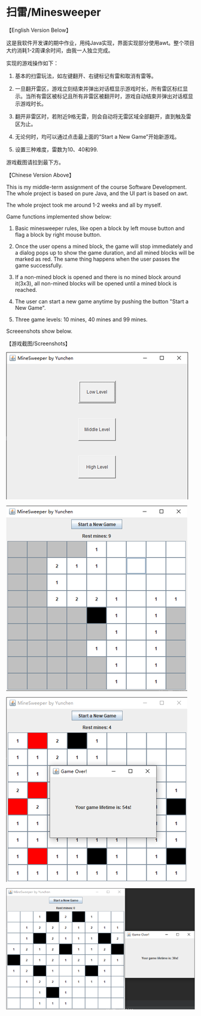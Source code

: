 # 扫雷/Minesweeper
【English Version Below】

这是我软件开发课的期中作业，用纯Java实现，界面实现部分使用awt。整个项目大约消耗1-2周课余时间，由我一人独立完成。

实现的游戏操作如下：

1. 基本的扫雷玩法，如左键翻开、右键标记有雷和取消有雷等。

2. 一旦翻开雷区，游戏立刻结束并弹出对话框显示游戏时长，所有雷区标红显示。当所有雷区被标记且所有非雷区被翻开时，游戏自动结束并弹出对话框显示游戏时长。

3. 翻开非雷区时，若附近9格无雷，则会自动将无雷区域全部翻开，直到触及雷区为止。

4. 无论何时，均可以通过点击最上面的“Start a New Game”开始新游戏。

5. 设置三种难度，雷数为10、40和99.

游戏截图请拉到最下方。




【Chinese Version Above】

This is my middle-term assignment of the course Software Development. The whole project is based on pure Java, and the UI part is based on awt. 

The whole project took me around 1-2 weeks and all by myself. 

Game functions implemented show below:

1. Basic minesweeper rules, like open a block by left mouse button and flag a block by right mouse button. 

2. Once the user opens a mined block, the game will stop immediately and a dialog pops up to show the game duration, and all mined blocks will be marked as red. The same thing happens when the user passes the game successfully.

3. If a non-mined block is opened and there is no mined block around it(3x3), all non-mined blocks will be opened until a mined block is reached.

4. The user can start a new game anytime by pushing the button "Start a New Game".

5. Three game levels: 10 mines, 40 mines and 99 mines.

Screeenshots show below. 




【游戏截图/Screenshots】

![image](https://github.com/causeday/minesweeper/blob/main/screenshots/main.png)

![image](https://github.com/causeday/minesweeper/blob/main/screenshots/low-level.png)

![image](https://github.com/causeday/minesweeper/blob/main/screenshots/game-fail.png)

![image](https://github.com/causeday/minesweeper/blob/main/screenshots/game-success.png)

